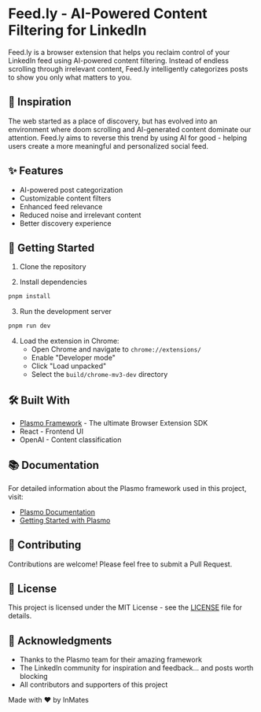 # Feed.ly - AI-Powered Content Filtering for LinkedIn

Feed.ly is a browser extension that helps you reclaim control of your LinkedIn feed using AI-powered content filtering. Instead of endless scrolling through irrelevant content, Feed.ly intelligently categorizes posts to show you only what matters to you.

## 🌟 Inspiration

The web started as a place of discovery, but has evolved into an environment where doom scrolling and AI-generated content dominate our attention. Feed.ly aims to reverse this trend by using AI for good - helping users create a more meaningful and personalized social feed.

## ✨ Features

- AI-powered post categorization
- Customizable content filters
- Enhanced feed relevance
- Reduced noise and irrelevant content
- Better discovery experience

## 🚀 Getting Started

1. Clone the repository

2. Install dependencies

```bash
pnpm install
```

3. Run the development server

```bash
pnpm run dev
```

4. Load the extension in Chrome:
   - Open Chrome and navigate to `chrome://extensions/`
   - Enable "Developer mode"
   - Click "Load unpacked"
   - Select the `build/chrome-mv3-dev` directory

## 🛠️ Built With

- [Plasmo Framework](https://docs.plasmo.com/) - The ultimate Browser Extension SDK
- React - Frontend UI
- OpenAI - Content classification

## 📚 Documentation

For detailed information about the Plasmo framework used in this project, visit:

- [Plasmo Documentation](https://docs.plasmo.com/)
- [Getting Started with Plasmo](https://docs.plasmo.com/framework)

## 🤝 Contributing

Contributions are welcome! Please feel free to submit a Pull Request.

## 📝 License

This project is licensed under the MIT License - see the [LICENSE](LICENSE) file for details.

## 🙏 Acknowledgments

- Thanks to the Plasmo team for their amazing framework
- The LinkedIn community for inspiration and feedback... and posts worth blocking
- All contributors and supporters of this project

Made with ❤️ by InMates
